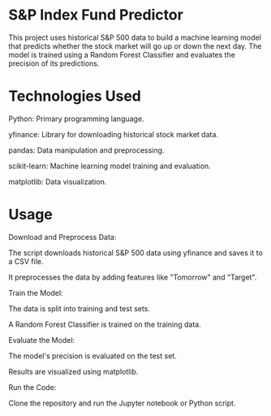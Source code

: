 # S&P Index Fund Predictor #

This project uses historical S&P 500 data to build a machine learning model that predicts whether the stock market will go up or down the next day. The model is trained using a Random Forest Classifier and evaluates the precision of its predictions.

# Technologies Used #

Python: Primary programming language.

yfinance: Library for downloading historical stock market data.

pandas: Data manipulation and preprocessing.

scikit-learn: Machine learning model training and evaluation.

matplotlib: Data visualization.

# Usage

Download and Preprocess Data:

The script downloads historical S&P 500 data using yfinance and saves it to a CSV file.

It preprocesses the data by adding features like "Tomorrow" and "Target".

Train the Model:

The data is split into training and test sets.

A Random Forest Classifier is trained on the training data.

Evaluate the Model:

The model's precision is evaluated on the test set.

Results are visualized using matplotlib.

Run the Code:

Clone the repository and run the Jupyter notebook or Python script.

